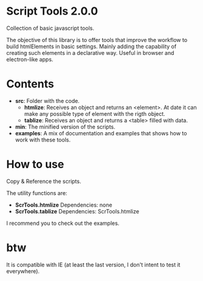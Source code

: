 # Script Tools 2.0.0
Collection of basic javascript tools.

The objective of this library is to offer tools that improve the workflow to build htmlElements in basic settings. Mainly adding the capability of creating such elements in a declarative way. Useful in browser and electron-like apps.

# Contents
- **src**:
  Folder with the code.
  - **htmlize**:
    Receives an object and returns an &lt;element&gt;. At date it can make any possible type of element with the rigth object.
  - **tablize**:
    Receives an object and returns a &lt;table&gt; filled with data.
- **min**:
  The minified version of the scripts.
- **examples**:
  A mix of documentation and examples that shows how to work with these tools.

# How to use
Copy & Reference the scripts.

The utility functions are:
  - **ScrTools.htmlize**
  Dependencies: none
  - **ScrTools.tablize**
  Dependencies: ScrTools.htmlize

I recommend you to check out the examples.

# btw
It is compatible with IE (at least the last version, I don't intent to test it everywhere).